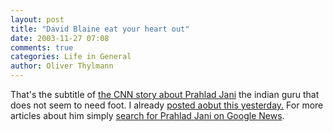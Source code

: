```yaml
---
layout: post
title: "David Blaine eat your heart out"
date: 2003-11-27 07:08
comments: true
categories: Life in General
author: Oliver Thylmann
---
```



That's the subtitle of [the CNN story about Prahlad Jani](http://edition.cnn.com/2003/WORLD/asiapcf/south/11/26/offbeat.india.fast/) the indian guru that does not seem to need foot. I already [posted aobut this yesterday.](http://www.ennead.de/blog/archives/001030.php) For more articles about him simply [search for Prahlad Jani on Google News](http://news.google.com/news?hl=en&amp;ie=ISO-8859-1&amp;edition=us&amp;q=Prahlad+Jani&amp;btnG=Search+News).


